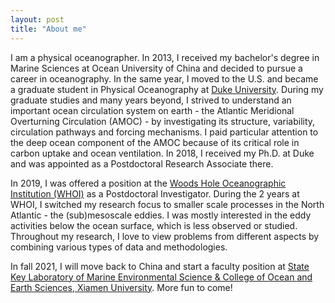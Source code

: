 ```yaml
---
layout: post
title: "About me"
---
```


I am a physical oceanographer. In 2013, I received my bachelor's degree in Marine Sciences at Ocean University of China and decided to pursue a career in oceanography. In the same year, I moved to the U.S. and became a graduate student in Physical Oceanography at [Duke University](https://www.duke.edu). During my graduate studies and many years beyond, I strived to understand an important ocean circulation system on earth - the Atlantic Meridional Overturning Circulation (AMOC) - by investigating its structure, variability, circulation pathways and forcing mechanisms. I paid particular attention to the deep ocean component of the AMOC because of its critical role in carbon uptake and ocean ventilation. In 2018, I received my Ph.D. at Duke and was appointed as a Postdoctoral Research Associate there.

In 2019, I was offered a position at the [Woods Hole Oceanographic Institution (WHOI)](https://www.whoi.edu) as a Postdoctoral Investigator. During the 2 years at WHOI, I switched my research focus to smaller scale processes in the North Atlantic - the (sub)mesoscale eddies. I was mostly interested in the eddy activities below the ocean surface, which is less observed or studied. Throughout my research, I love to view problems from different aspects by combining various types of data and methodologies. 

In fall 2021, I will move back to China and start a faculty position at [State Key Laboratory of Marine Environmental Science & College of Ocean and Earth Sciences, Xiamen University](https://mel2.xmu.edu.cn/melwebold/en/). More fun to come!
